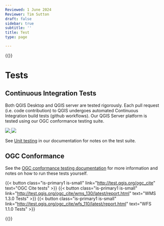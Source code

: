```yaml
---
Reviewed: 1 June 2024
Reviewer: Tim Sutton
draft: false
sidebar: true
subtitle: ''
title: Test
type: page

---
```

{{<content-start >}}
# Tests
## Continuous Integration Tests
Both QGIS Desktop and QGIS server are tested rigorously. Each pull request (i.e. code contribution) to QGIS undergoes automated Continuous Integration build tests (github workflows). Our QGIS Server platform is tested using our OGC conformance testing suite.

<a href="https://github.com/qgis/QGIS/actions/workflows/run-tests.yml?query=branch%3Amaster+event%3Apush" target="_blank">
<img src="https://github.com/qgis/QGIS/actions/workflows/run-tests.yml/badge.svg">
</a>

<a href="https://hub.docker.com/r/qgis/qgis/tags" target="_blank">
<img src="https://img.shields.io/docker/automated/qgis/qgis.svg">
</a>

See [Unit testing](https://docs.qgis.org/testing/en/docs/developers_guide/unittesting.html) in our documentation for notes on the test suite.
## OGC Conformance
See the [OGC conformance testing documentation](https://docs.qgis.org/testing/en/docs/developers_guide/ogcconformancetesting.html) for more information and notes on how to run these tests yourself.

{{< button class="is-primary1 is-small" link="http://test.qgis.org/ogc_cite" text="OGC Cite tests" >}} {{< button class="is-primary1 is-small" link="http://test.qgis.org/ogc_cite/wms_130/latest/report.html" text="WMS 1.3.0 Tests" >}} {{< button class="is-primary1 is-small" link="http://test.qgis.org/ogc_cite/wfs_110/latest/report.html" text="WFS 1.1.0 Tests" >}}

{{<content-end >}}
